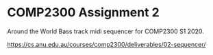 # COMP2300 Assignment 2

Around the World Bass track midi sequencer for COMP2300 S1 2020.

<https://cs.anu.edu.au/courses/comp2300/deliverables/02-sequencer/>
